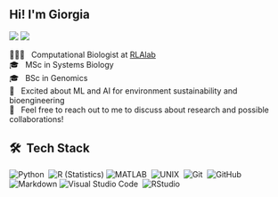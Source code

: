 
## Hi! I'm Giorgia
<a href=" https://www.linkedin.com/in/giorgia-del-missier"><img src="https://img.shields.io/badge/linkedin-%230077B5.svg?style=for-the-badge&logo=linkedin&logoColor=white"></a>
<a href="mailto:delmissiergiorgia@gmail.com"><img src="https://img.shields.io/badge/Gmail-D14836?style=for-the-badge&logo=gmail&logoColor=white"></a>

👨🏻‍💻 &nbsp; Computational Biologist at [RLAlab](https://www.rlalab.org)</br>
🎓 &nbsp; MSc in Systems Biology </br>
🎓 &nbsp; BSc in Genomics </br>
🌱 &nbsp; Excited about ML and AI for environment sustainability and bioengineering </br> 
💬 &nbsp; Feel free to reach out to me to discuss about research and possible collaborations! </br>


## 🛠 &nbsp;Tech Stack

![Python](https://img.shields.io/badge/-Python-05122A?style=flat&logo=python)&nbsp;
![R (Statistics)](https://img.shields.io/badge/-R-05122A?style=flat&logo=R&logoColor=276DC3)
![MATLAB](https://img.shields.io/badge/-Django-05122A?style=flat&logo=django&logoColor=092E20)&nbsp;
![UNIX](https://img.shields.io/badge/-Django-05122A?style=flat&logo=django&logoColor=092E20)&nbsp;
![Git](https://img.shields.io/badge/-Git-05122A?style=flat&logo=git)&nbsp;
![GitHub](https://img.shields.io/badge/-GitHub-05122A?style=flat&logo=github)&nbsp;
![Markdown](https://img.shields.io/badge/-Markdown-05122A?style=flat&logo=markdown)
![Visual Studio Code](https://img.shields.io/badge/-Visual%20Studio%20Code-05122A?style=flat&logo=visual-studio-code&logoColor=007ACC)&nbsp;
![RStudio](https://img.shields.io/badge/-RStudio-05122A?style=flat&logo=rstudio)&nbsp;


